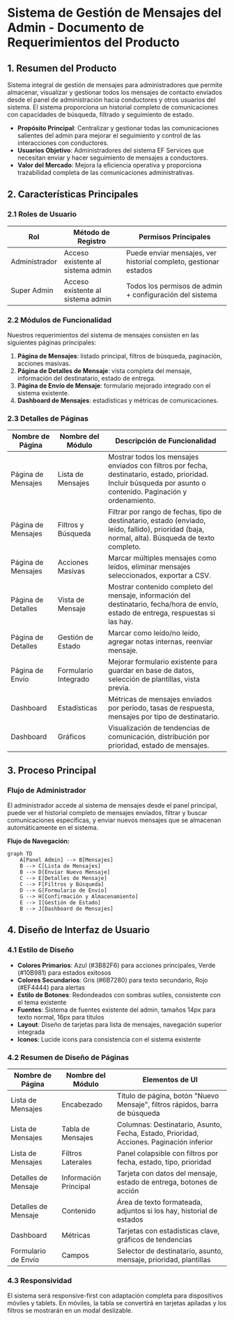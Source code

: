 # Sistema de Gestión de Mensajes del Admin - Documento de Requerimientos del Producto

## 1. Resumen del Producto

Sistema integral de gestión de mensajes para administradores que permite almacenar, visualizar y gestionar todos los mensajes de contacto enviados desde el panel de administración hacia conductores y otros usuarios del sistema. El sistema proporciona un historial completo de comunicaciones con capacidades de búsqueda, filtrado y seguimiento de estado.

- **Propósito Principal**: Centralizar y gestionar todas las comunicaciones salientes del admin para mejorar el seguimiento y control de las interacciones con conductores.
- **Usuarios Objetivo**: Administradores del sistema EF Services que necesitan enviar y hacer seguimiento de mensajes a conductores.
- **Valor del Mercado**: Mejora la eficiencia operativa y proporciona trazabilidad completa de las comunicaciones administrativas.

## 2. Características Principales

### 2.1 Roles de Usuario

| Rol | Método de Registro | Permisos Principales |
|-----|-------------------|---------------------|
| Administrador | Acceso existente al sistema admin | Puede enviar mensajes, ver historial completo, gestionar estados |
| Super Admin | Acceso existente al sistema admin | Todos los permisos de admin + configuración del sistema |

### 2.2 Módulos de Funcionalidad

Nuestros requerimientos del sistema de mensajes consisten en las siguientes páginas principales:

1. **Página de Mensajes**: listado principal, filtros de búsqueda, paginación, acciones masivas.
2. **Página de Detalles de Mensaje**: vista completa del mensaje, información del destinatario, estado de entrega.
3. **Página de Envío de Mensaje**: formulario mejorado integrado con el sistema existente.
4. **Dashboard de Mensajes**: estadísticas y métricas de comunicaciones.

### 2.3 Detalles de Páginas

| Nombre de Página | Nombre del Módulo | Descripción de Funcionalidad |
|------------------|-------------------|------------------------------|
| Página de Mensajes | Lista de Mensajes | Mostrar todos los mensajes enviados con filtros por fecha, destinatario, estado, prioridad. Incluir búsqueda por asunto o contenido. Paginación y ordenamiento. |
| Página de Mensajes | Filtros y Búsqueda | Filtrar por rango de fechas, tipo de destinatario, estado (enviado, leído, fallido), prioridad (baja, normal, alta). Búsqueda de texto completo. |
| Página de Mensajes | Acciones Masivas | Marcar múltiples mensajes como leídos, eliminar mensajes seleccionados, exportar a CSV. |
| Página de Detalles | Vista de Mensaje | Mostrar contenido completo del mensaje, información del destinatario, fecha/hora de envío, estado de entrega, respuestas si las hay. |
| Página de Detalles | Gestión de Estado | Marcar como leído/no leído, agregar notas internas, reenviar mensaje. |
| Página de Envío | Formulario Integrado | Mejorar formulario existente para guardar en base de datos, selección de plantillas, vista previa. |
| Dashboard | Estadísticas | Métricas de mensajes enviados por período, tasas de respuesta, mensajes por tipo de destinatario. |
| Dashboard | Gráficos | Visualización de tendencias de comunicación, distribución por prioridad, estado de mensajes. |

## 3. Proceso Principal

### Flujo de Administrador

El administrador accede al sistema de mensajes desde el panel principal, puede ver el historial completo de mensajes enviados, filtrar y buscar comunicaciones específicas, y enviar nuevos mensajes que se almacenan automáticamente en el sistema.

**Flujo de Navegación:**

```mermaid
graph TD
    A[Panel Admin] --> B[Mensajes]
    B --> C[Lista de Mensajes]
    B --> D[Enviar Nuevo Mensaje]
    C --> E[Detalles de Mensaje]
    C --> F[Filtros y Búsqueda]
    D --> G[Formulario de Envío]
    G --> H[Confirmación y Almacenamiento]
    E --> I[Gestión de Estado]
    B --> J[Dashboard de Mensajes]
```

## 4. Diseño de Interfaz de Usuario

### 4.1 Estilo de Diseño

- **Colores Primarios**: Azul (#3B82F6) para acciones principales, Verde (#10B981) para estados exitosos
- **Colores Secundarios**: Gris (#6B7280) para texto secundario, Rojo (#EF4444) para alertas
- **Estilo de Botones**: Redondeados con sombras sutiles, consistente con el tema existente
- **Fuentes**: Sistema de fuentes existente del admin, tamaños 14px para texto normal, 16px para títulos
- **Layout**: Diseño de tarjetas para lista de mensajes, navegación superior integrada
- **Iconos**: Lucide icons para consistencia con el sistema existente

### 4.2 Resumen de Diseño de Páginas

| Nombre de Página | Nombre del Módulo | Elementos de UI |
|------------------|-------------------|-----------------|
| Lista de Mensajes | Encabezado | Título de página, botón "Nuevo Mensaje", filtros rápidos, barra de búsqueda |
| Lista de Mensajes | Tabla de Mensajes | Columnas: Destinatario, Asunto, Fecha, Estado, Prioridad, Acciones. Paginación inferior |
| Lista de Mensajes | Filtros Laterales | Panel colapsible con filtros por fecha, estado, tipo, prioridad |
| Detalles de Mensaje | Información Principal | Tarjeta con datos del mensaje, estado de entrega, botones de acción |
| Detalles de Mensaje | Contenido | Área de texto formateada, adjuntos si los hay, historial de estados |
| Dashboard | Métricas | Tarjetas con estadísticas clave, gráficos de tendencias |
| Formulario de Envío | Campos | Selector de destinatario, asunto, mensaje, prioridad, plantillas |

### 4.3 Responsividad

El sistema será responsive-first con adaptación completa para dispositivos móviles y tablets. En móviles, la tabla se convertirá en tarjetas apiladas y los filtros se mostrarán en un modal deslizable.
